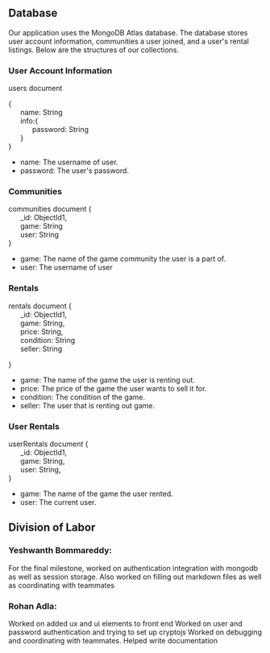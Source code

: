 ## Database

Our application uses the MongoDB Atlas database. The database stores user account information, communities a user joined, and a user's rental listings. Below are the structures of our collections. 

### User Account Information

users document

{\
&nbsp;&nbsp;&nbsp;&nbsp;&nbsp;&nbsp;name: String\
&nbsp;&nbsp;&nbsp;&nbsp;&nbsp;&nbsp;info:{\
&nbsp;&nbsp;&nbsp;&nbsp;&nbsp;&nbsp;&nbsp;&nbsp;&nbsp;&nbsp;&nbsp;&nbsp;password: String\
   &nbsp;&nbsp;&nbsp;&nbsp;&nbsp;&nbsp;}\
}

- name: The username of user. 
- password: The user's password.

### Communities

communities document
{\
&nbsp;&nbsp;&nbsp;&nbsp;&nbsp;&nbsp;_id: ObjectId1,\
&nbsp;&nbsp;&nbsp;&nbsp;&nbsp;&nbsp;game: String\
&nbsp;&nbsp;&nbsp;&nbsp;&nbsp;&nbsp;user: String\
}

- game: The name of the game community the user is a part of.
- user: The username of user

### Rentals

rentals document
{\
&nbsp;&nbsp;&nbsp;&nbsp;&nbsp;&nbsp;_id: ObjectId1,\
&nbsp;&nbsp;&nbsp;&nbsp;&nbsp;&nbsp;game: String, \
&nbsp;&nbsp;&nbsp;&nbsp;&nbsp;&nbsp;price: String, \
&nbsp;&nbsp;&nbsp;&nbsp;&nbsp;&nbsp;condition: String\
&nbsp;&nbsp;&nbsp;&nbsp;&nbsp;&nbsp;seller: String

}
 
- game: The name of the game the user is renting out.  
- price: The price of the game the user wants to sell it for.
- condition: The condition of the game. 
- seller: The user that is renting out game. 

### User Rentals

userRentals document 
{\
&nbsp;&nbsp;&nbsp;&nbsp;&nbsp;&nbsp;_id: ObjectId1,\
&nbsp;&nbsp;&nbsp;&nbsp;&nbsp;&nbsp;game: String, \
&nbsp;&nbsp;&nbsp;&nbsp;&nbsp;&nbsp;user: String, \
}

- game: The name of the game the user rented.
- user: The current user.


## Division of Labor

### Yeshwanth Bommareddy:
For the final milestone, worked on authentication integration with mongodb as well as session storage. Also worked on filling out markdown files as well as coordinating with teammates

### Rohan Adla:
Worked on added ux and ui elements to front end
Worked on user and password authentication and trying to set up cryptojs
Worked on debugging and coordinating with teammates.
Helped write documentation
